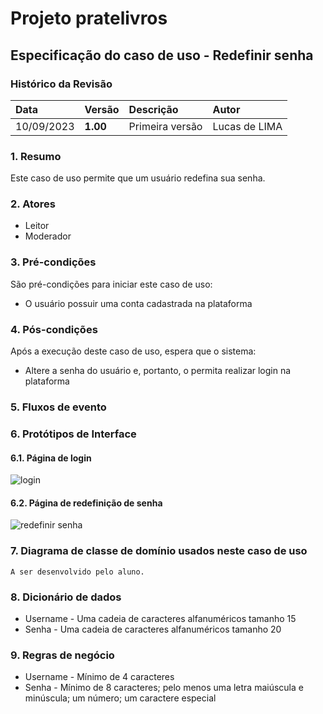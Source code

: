 # Projeto pratelivros

## Especificação do caso de uso - Redefinir senha

### Histórico da Revisão
|  Data  | Versão | Descrição | Autor |
|:-------|:-------|:----------|:------|
| 10/09/2023 | **1.00** | Primeira versão | Lucas de LIMA |

### 1. Resumo
Este caso de uso permite que um usuário redefina sua senha.

### 2. Atores
- Leitor
- Moderador

### 3. Pré-condições
São pré-condições para iniciar este caso de uso:
- O usuário possuir uma conta cadastrada na plataforma

### 4. Pós-condições
Após a execução deste caso de uso, espera que o sistema:
- Altere a senha do usuário e, portanto, o permita realizar login na plataforma
  
### 5. Fluxos de evento


### 6. Protótipos de Interface
#### 6.1. Página de login
![login](https://github.com/PI-InfoWeb-CNAT/2023-pratelivros/assets/93940387/6ca18258-afe1-4b4d-b5e6-cc6b6317f6f6)

#### 6.2. Página de redefinição de senha
![redefinir senha](https://github.com/PI-InfoWeb-CNAT/2023-pratelivros/assets/93940387/a7f54058-68da-4463-98aa-0212eb52def3)

### 7. Diagrama de classe de domínio usados neste caso de uso
`A ser desenvolvido pelo aluno.`

### 8. Dicionário de dados
- Username - Uma cadeia de caracteres alfanuméricos tamanho 15
- Senha - Uma cadeia de caracteres alfanuméricos tamanho 20

### 9. Regras de negócio
- Username - Mínimo de 4 caracteres
- Senha - Mínimo de 8 caracteres; pelo menos uma letra maiúscula e minúscula; um número; um caractere especial

